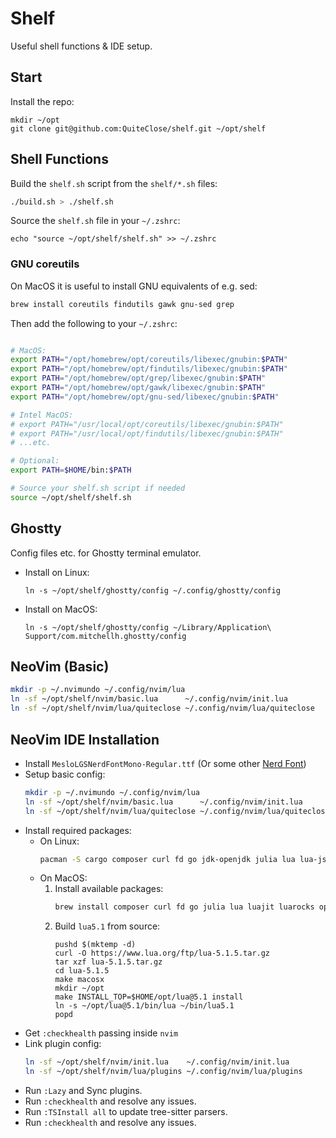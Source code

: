 # Shelf
Useful shell functions & IDE setup.

## Start
Install the repo:
```
mkdir ~/opt
git clone git@github.com:QuiteClose/shelf.git ~/opt/shelf
```

## Shell Functions
Build the `shelf.sh` script from the `shelf/*.sh` files:
```bash
./build.sh > ./shelf.sh
```
Source the `shelf.sh` file in your `~/.zshrc`:
```
echo "source ~/opt/shelf/shelf.sh" >> ~/.zshrc
```

### GNU coreutils
On MacOS it is useful to install GNU equivalents of e.g. sed:
```bash
brew install coreutils findutils gawk gnu-sed grep
```
Then add the following to your `~/.zshrc`:
```bash

# MacOS:
export PATH="/opt/homebrew/opt/coreutils/libexec/gnubin:$PATH"
export PATH="/opt/homebrew/opt/findutils/libexec/gnubin:$PATH"
export PATH="/opt/homebrew/opt/grep/libexec/gnubin:$PATH"
export PATH="/opt/homebrew/opt/gawk/libexec/gnubin:$PATH"
export PATH="/opt/homebrew/opt/gnu-sed/libexec/gnubin:$PATH"

# Intel MacOS:
# export PATH="/usr/local/opt/coreutils/libexec/gnubin:$PATH"
# export PATH="/usr/local/opt/findutils/libexec/gnubin:$PATH"
# ...etc.

# Optional:
export PATH=$HOME/bin:$PATH

# Source your shelf.sh script if needed
source ~/opt/shelf/shelf.sh
```

## Ghostty
Config files etc. for Ghostty terminal emulator.
*   Install on Linux:
    ```
    ln -s ~/opt/shelf/ghostty/config ~/.config/ghostty/config
    ```
*   Install on MacOS:
    ```
    ln -s ~/opt/shelf/ghostty/config ~/Library/Application\ Support/com.mitchellh.ghostty/config
    ```

## NeoVim (Basic)
```bash
mkdir -p ~/.nvimundo ~/.config/nvim/lua
ln -sf ~/opt/shelf/nvim/basic.lua      ~/.config/nvim/init.lua
ln -sf ~/opt/shelf/nvim/lua/quiteclose ~/.config/nvim/lua/quiteclose
```

## NeoVim IDE Installation
*   Install `MesloLGSNerdFontMono-Regular.ttf` (Or some other [Nerd Font](https://github.com/ryanoasis/nerd-fonts/))
*   Setup basic config:
    ```bash
    mkdir -p ~/.nvimundo ~/.config/nvim/lua
    ln -sf ~/opt/shelf/nvim/basic.lua      ~/.config/nvim/init.lua
    ln -sf ~/opt/shelf/nvim/lua/quiteclose ~/.config/nvim/lua/quiteclose
    ```
*   Install required packages:
    *   On Linux:
        ```bash
        pacman -S cargo composer curl fd go jdk-openjdk julia lua lua-jsregexp lua51 lua51-jsregexp luarocks neovim perl php ruby tree-sitter tree-sitter-cli wget
        ```
    *   On MacOS:
        1.  Install available packages:
            ```bash
            brew install composer curl fd go julia lua luajit luarocks openjdk neovim perl php python3 rip-grep ruby rust tree-sitter wget
            ```
        0.  Build `lua5.1` from source:
            ```
            pushd $(mktemp -d)
            curl -O https://www.lua.org/ftp/lua-5.1.5.tar.gz
            tar xzf lua-5.1.5.tar.gz
            cd lua-5.1.5
            make macosx
            mkdir ~/opt
            make INSTALL_TOP=$HOME/opt/lua@5.1 install
            ln -s ~/opt/lua@5.1/bin/lua ~/bin/lua5.1
            popd
            ```
*   Get `:checkhealth` passing inside `nvim`
*   Link plugin config:
    ```bash
    ln -sf ~/opt/shelf/nvim/init.lua    ~/.config/nvim/init.lua
    ln -sf ~/opt/shelf/nvim/lua/plugins ~/.config/nvim/lua/plugins
    ```
*   Run `:Lazy` and Sync plugins.
*   Run `:checkhealth` and resolve any issues.
*   Run `:TSInstall all` to update tree-sitter parsers.
*   Run `:checkhealth` and resolve any issues.
